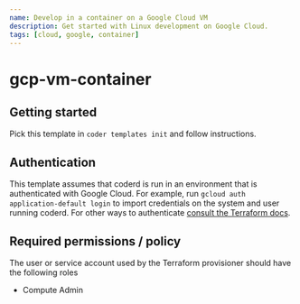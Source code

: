 ```yaml
---
name: Develop in a container on a Google Cloud VM
description: Get started with Linux development on Google Cloud.
tags: [cloud, google, container]
---
```


# gcp-vm-container

## Getting started

Pick this template in `coder templates init` and follow instructions.

## Authentication

This template assumes that coderd is run in an environment that is authenticated
with Google Cloud. For example, run `gcloud auth application-default login` to import
credentials on the system and user running coderd.  For other ways to authenticate
[consult the Terraform docs](https://registry.terraform.io/providers/hashicorp/google/latest/docs/guides/getting_started#adding-credentials).

## Required permissions / policy

The user or service account used by the Terraform provisioner should have the following roles

- Compute Admin
